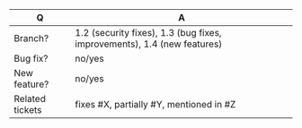| Q               | A
| --------------- | -----
| Branch?         | 1.2 (security fixes), 1.3 (bug fixes, improvements), 1.4 (new features)
| Bug fix?        | no/yes
| New feature?    | no/yes
| Related tickets | fixes #X, partially #Y, mentioned in #Z
